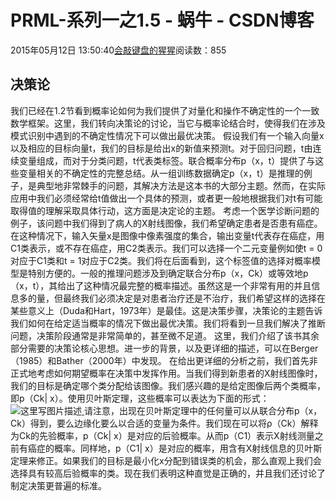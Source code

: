 
# PRML-系列一之1.5 - 蜗牛 - CSDN博客


2015年05月12日 13:50:40[会敲键盘的猩猩](https://me.csdn.net/u010182633)阅读数：855


## 决策论
我们已经在1.2节看到概率论如何为我们提供了对量化和操作不确定性的一个一致数学框架。这里，我们转向决策论的讨论，当它与概率论结合时，使得我们在涉及模式识别中遇到的不确定性情况下可以做出最优决策。
假设我们有一个输入向量x以及相应的目标向量t，我们的目标是给出x的新值来预测t。对于回归问题，t由连续变量组成，而对于分类问题，t代表类标签。联合概率分布p（x，t）提供了与这些变量相关的不确定性的完整总结。从一组训练数据确定p（x，t）是推理的例子，是典型地非常棘手的问题，其解决方法是这本书的大部分主题。然而，在实际应用中我们必须经常给t值做出一个具体的预测，或者更一般地根据我们对t有可能取得值的理解采取具体行动，这方面是决定论的主题。
考虑一个医学诊断问题的例子，该问题中我们得到了病人的X射线图像，我们希望确定患者是否患有癌症。在这种情况下，输入矢量x是图像中像素强度的集合，输出变量t代表存在癌症，用C1类表示，或不存在癌症，用C2类表示。我们可以选择一个二元变量例如使t = 0对应于C1类和t = 1对应于C2类。我们将在后面看到，这个标签值的选择对概率模型是特别方便的。一般的推理问题涉及到确定联合分布p（x，Ck）或等效地p（x，t），其给出了这种情况最完整的概率描述。虽然这是一个非常有用的并且信息多的量，但最终我们必须决定是对患者治疗还是不治疗，我们希望这样的选择在某些意义上（Duda和Hart，1973年）是最佳。这是决策步骤，决策论的主题告诉我们如何在给定适当概率的情况下做出最优决策。我们将看到一旦我们解决了推断问题，决策阶段通常是非常简单的，甚至微不足道。
这里，我们介绍了该书其余部分需要的决策论核心思想。进一步的背景，以及更详细的描述，可以在Berger（1985）和Bather（2000年）中发现。
在给出更详细的分析之前，我们首先非正式地考虑如何期望概率在决策中发挥作用。当我们得到新患者的X射线图像时，我们的目标是确定哪个类分配给该图像。我们感兴趣的是给定图像后两个类概率，即p（Ck| x）。使用贝叶斯定理，这些概率可以表达为下面的形式：
![这里写图片描述](https://img-blog.csdn.net/20150512133844912)[ ](https://img-blog.csdn.net/20150512133844912)
请注意，出现在贝叶斯定理中的任何量可以从联合分布p（x，Ck）得到，要么边缘化要么以合适的变量为条件。我们现在可以将ρ（Ck）解释为Ck的先验概率，p（Ck| x）是对应的后验概率。从而p（C1）表示X射线测量之前有癌症的概率。同样地，p（C1| x）是对应的概率，用含有X射线信息的贝叶斯定理来修正。如果我们的目标是最小化x分配到错误类的机会，那么直观上我们会选择具有较高后验概率的类。现在我们表明这种直觉是正确的，并且我们还讨论了制定决策更普遍的标准。
[            ](https://img-blog.csdn.net/20150512133844912)

